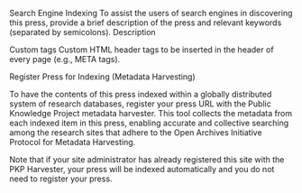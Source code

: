 
Search Engine Indexing
To assist the users of search engines in discovering this press, provide a brief description of the press and relevant keywords (separated by semicolons).
Description

Custom tags
Custom HTML header tags to be inserted in the header of every page (e.g., META tags).

Register Press for Indexing (Metadata Harvesting)

To have the contents of this press indexed within a globally distributed system of research databases, register your press URL with the Public Knowledge Project metadata harvester. This tool collects the metadata from each indexed item in this press, enabling accurate and collective searching among the research sites that adhere to the Open Archives Initiative Protocol for Metadata Harvesting. 

Note that if your site administrator has already registered this site with the PKP Harvester, your press will be indexed automatically and you do not need to register your press. 